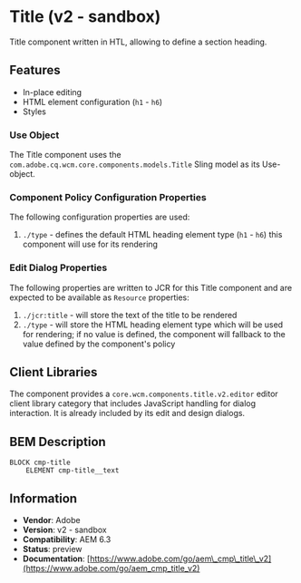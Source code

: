 <!--
Copyright 2017 Adobe Systems Incorporated

Licensed under the Apache License, Version 2.0 (the "License");
you may not use this file except in compliance with the License.
You may obtain a copy of the License at

    http://www.apache.org/licenses/LICENSE-2.0

Unless required by applicable law or agreed to in writing, software
distributed under the License is distributed on an "AS IS" BASIS,
WITHOUT WARRANTIES OR CONDITIONS OF ANY KIND, either express or implied.
See the License for the specific language governing permissions and
limitations under the License.
-->
Title (v2 - sandbox)
====
Title component written in HTL, allowing to define a section heading.

## Features

* In-place editing
* HTML element configuration (`h1` - `h6`)
* Styles

### Use Object
The Title component uses the `com.adobe.cq.wcm.core.components.models.Title` Sling model as its Use-object.

### Component Policy Configuration Properties
The following configuration properties are used:

1. `./type` - defines the default HTML heading element type (`h1` - `h6`) this component will use for its rendering

### Edit Dialog Properties
The following properties are written to JCR for this Title component and are expected to be available as `Resource` properties:

1. `./jcr:title` - will store the text of the title to be rendered
2. `./type` - will store the HTML heading element type which will be used for rendering; if no value is defined, the component will fallback
to the value defined by the component's policy

## Client Libraries
The component provides a `core.wcm.components.title.v2.editor` editor client library category that includes JavaScript
handling for dialog interaction. It is already included by its edit and design dialogs.

## BEM Description
```
BLOCK cmp-title
    ELEMENT cmp-title__text
```

## Information
* **Vendor**: Adobe
* **Version**: v2 - sandbox
* **Compatibility**: AEM 6.3
* **Status**: preview
* **Documentation**: [https://www.adobe.com/go/aem\_cmp\_title\_v2](https://www.adobe.com/go/aem_cmp_title_v2)
